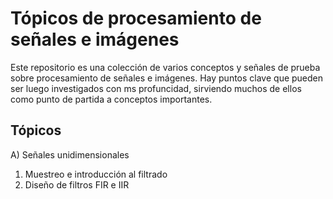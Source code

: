# Tópicos de procesamiento de señales e imágenes

Este repositorio es una colección de varios conceptos y señales de prueba sobre procesamiento de señales e imágenes. Hay puntos clave que pueden ser luego investigados con ms profuncidad, sirviendo muchos de ellos como punto de partida a conceptos importantes.

## Tópicos

A) Señales unidimensionales
1. Muestreo e introducción al filtrado
2. Diseño de filtros FIR e IIR
